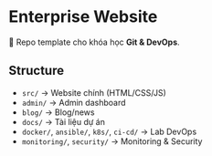 # Enterprise Website

📌 Repo template cho khóa học **Git & DevOps**.

## Structure
- `src/` → Website chính (HTML/CSS/JS)
- `admin/` → Admin dashboard
- `blog/` → Blog/news
- `docs/` → Tài liệu dự án
- `docker/`, `ansible/`, `k8s/`, `ci-cd/` → Lab DevOps
- `monitoring/`, `security/` → Monitoring & Security

